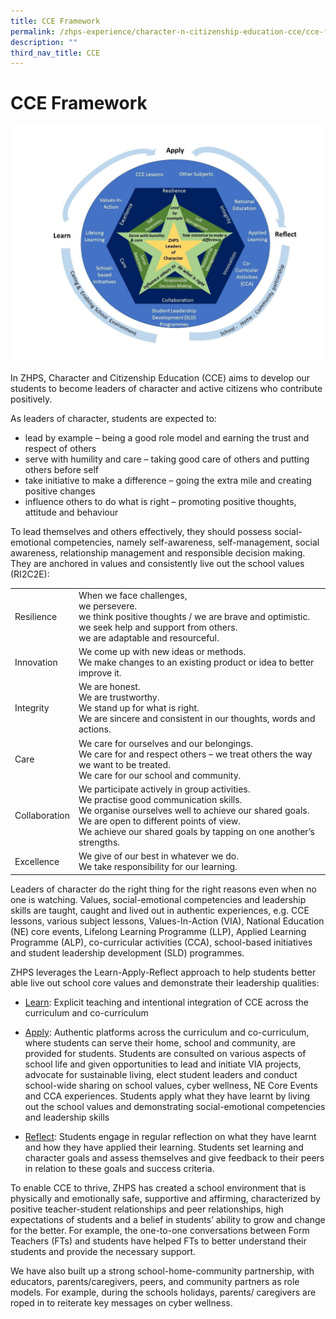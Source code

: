 ```yaml
---
title: CCE Framework
permalink: /zhps-experience/character-n-citizenship-education-cce/cce-framework/
description: ""
third_nav_title: CCE
---
```

# CCE Framework

![](/images/ZHPS%20Experience/CCE%20Framework.jpg)

In ZHPS, Character and Citizenship Education (CCE) aims to develop our students to become leaders of character and active citizens who contribute positively.

  

As leaders of character, students are expected to:

*   lead by example – being a good role model and earning the trust and respect of others
*   serve with humility and care – taking good care of others and putting others before self
*   take initiative to make a difference – going the extra mile and creating positive changes
*   influence others to do what is right – promoting positive thoughts, attitude and behaviour


To lead themselves and others effectively, they should possess social-emotional competencies, namely self-awareness, self-management, social awareness, relationship management and responsible decision making. They are anchored in values and consistently live out the school values (RI2C2E):

|               |                                                       |
|-------------|---------------------|
| Resilience    | When we face challenges,<br>we persevere.<br>we think positive thoughts / we are brave and optimistic.<br>we seek help and support from others.<br>we are adaptable and resourceful.                                                                                |
| Innovation    | We come up with new ideas or methods.<br>We make changes to an existing product or idea to better improve it.                                                                                                                                                       |
| Integrity     | We are honest.<br>We are trustworthy.<br>We stand up for what is right.<br>We are sincere and consistent in our thoughts, words and actions.                                                                                                                        |
| Care          | We care for ourselves and our belongings.<br>We care for and respect others – we treat others the way we want to be treated.<br>We care for our school and community.                                                                                               |
| Collaboration | We participate actively in group activities.<br>We practise good communication skills.<br>We organise ourselves well to achieve our shared goals.<br>We are open to different points of view.<br>We achieve our shared goals by tapping on one another’s strengths. |
| Excellence    | We give of our best in whatever we do.<br>We take responsibility for our learning.                                                         |

Leaders of character do the right thing for the right reasons even when no one is watching. Values, social-emotional competencies and leadership skills are taught, caught and lived out in authentic experiences, e.g. CCE lessons, various subject lessons, Values-In-Action (VIA), National Education (NE) core events, Lifelong Learning Programme (LLP), Applied Learning Programme (ALP), co-curricular activities (CCA), school-based initiatives and student leadership development (SLD) programmes.

  

ZHPS leverages the Learn-Apply-Reflect approach to help students better able live out school core values and demonstrate their leadership qualities:

*   <u>Learn</u>: Explicit teaching and intentional integration of CCE across the curriculum and co-curriculum

*   <u>Apply</u>: Authentic platforms across the curriculum and co-curriculum, where students can serve their home, school and community, are provided for students. Students are consulted on various aspects of school life and given opportunities to lead and initiate VIA projects, advocate for sustainable living, elect student leaders and conduct school-wide sharing on school values, cyber wellness, NE Core Events and CCA experiences. Students apply what they have learnt by living out the school values and demonstrating social-emotional competencies and leadership skills

*   <u>Reflect</u>: Students engage in regular reflection on what they have learnt and how they have applied their learning. Students set learning and character goals and assess themselves and give feedback to their peers in relation to these goals and success criteria.

  

To enable CCE to thrive, ZHPS has created a school environment that is physically and emotionally safe, supportive and affirming, characterized by positive teacher-student relationships and peer relationships, high expectations of students and a belief in students’ ability to grow and change for the better. For example, the one-to-one conversations between Form Teachers (FTs) and students have helped FTs to better understand their students and provide the necessary support.

  

We have also built up a strong school-home-community partnership, with educators, parents/caregivers, peers, and community partners as role models. For example, during the schools holidays, parents/ caregivers are roped in to reiterate key messages on cyber wellness.
